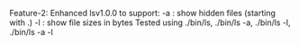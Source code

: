 Feature-2:
Enhanced lsv1.0.0 to support:
 -a : show hidden files (starting with .)
 -l : show file sizes in bytes
Tested using ./bin/ls, ./bin/ls -a, ./bin/ls -l, ./bin/ls -a -l
